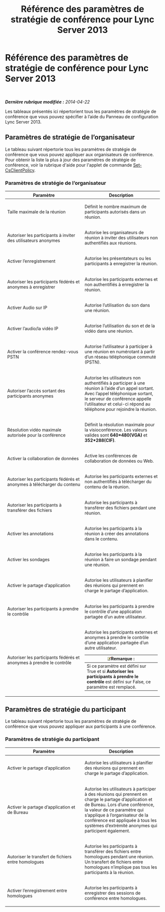 ﻿---
title: Référence des paramètres de stratégie de conférence pour Lync Server 2013
TOCTitle: Référence des paramètres de stratégie de conférence pour Lync Server 2013
ms:assetid: ec8125f7-ef78-4a2b-8db0-4dd3cf5a4065
ms:mtpsurl: https://technet.microsoft.com/fr-fr/library/Gg429724(v=OCS.15)
ms:contentKeyID: 49299226
ms.date: 05/20/2016
mtps_version: v=OCS.15
ms.translationtype: HT
---

# Référence des paramètres de stratégie de conférence pour Lync Server 2013

 

_**Dernière rubrique modifiée :** 2014-04-22_

Les tableaux présentés ici répertorient tous les paramètres de stratégie de conférence que vous pouvez spécifier à l’aide du Panneau de configuration Lync Server 2013.

## Paramètres de stratégie de l’organisateur

Le tableau suivant répertorie tous les paramètres de stratégie de conférence que vous pouvez appliquer aux organisateurs de conférence. Pour obtenir la liste la plus à jour des paramètres de stratégie de conférence, voir la rubrique d'aide pour l'applet de commande [Set-CsClientPolicy](set-csclientpolicy.md).

### Paramètres de stratégie de l’organisateur

<table>
<colgroup>
<col style="width: 50%" />
<col style="width: 50%" />
</colgroup>
<thead>
<tr class="header">
<th>Paramètre</th>
<th>Description</th>
</tr>
</thead>
<tbody>
<tr class="odd">
<td><p>Taille maximale de la réunion</p></td>
<td><p>Définit le nombre maximum de participants autorisés dans un réunion.</p></td>
</tr>
<tr class="even">
<td><p>Autoriser les participants à inviter des utilisateurs anonymes</p></td>
<td><p>Autorise les organisateurs de réunion à inviter des utilisateurs non authentifiés aux réunions.</p></td>
</tr>
<tr class="odd">
<td><p>Activer l’enregistrement</p></td>
<td><p>Autorise les présentateurs ou les participants à enregistrer la réunion.</p></td>
</tr>
<tr class="even">
<td><p>Autoriser les participants fédérés et anonymes à enregistrer</p></td>
<td><p>Autorise les participants externes et non authentifiés à enregistrer la réunion.</p></td>
</tr>
<tr class="odd">
<td><p>Activer Audio sur IP</p></td>
<td><p>Autorise l’utilisation du son dans une réunion.</p></td>
</tr>
<tr class="even">
<td><p>Activer l’audio/la vidéo IP</p></td>
<td><p>Autorise l’utilisation du son et de la vidéo dans une réunion.</p></td>
</tr>
<tr class="odd">
<td><p>Activer la conférence rendez-vous PSTN</p></td>
<td><p>Autorise l’utilisateur à participer à une réunion en numérotant à partir d’un réseau téléphonique commuté (PSTN).</p></td>
</tr>
<tr class="even">
<td><p>Autoriser l’accès sortant des participants anonymes</p></td>
<td><p>Autorise les utilisateurs non authentifiés à participer à une réunion à l’aide d’un appel sortant. Avec l’appel téléphonique sortant, le serveur de conférence appelle l’utilisateur et celui-ci répond au téléphone pour rejoindre la réunion.</p></td>
</tr>
<tr class="odd">
<td><p>Résolution vidéo maximale autorisée pour la conférence</p></td>
<td><p>Définit la résolution maximale pour la visioconférence. Les valeurs valides sont <strong>640*480(VGA)</strong> et <strong>352*288(CIF)</strong>.</p></td>
</tr>
<tr class="even">
<td><p>Activer la collaboration de données</p></td>
<td><p>Active les conférences de collaboration de données ou Web.</p></td>
</tr>
<tr class="odd">
<td><p>Autoriser les participants fédérés et anonymes à télécharger du contenu</p></td>
<td><p>Autorise les participants externes et non authentifiés à télécharger du contenu de la réunion.</p></td>
</tr>
<tr class="even">
<td><p>Autoriser les participants à transférer des fichiers</p></td>
<td><p>Autorise les participants à transférer des fichiers pendant une réunion.</p></td>
</tr>
<tr class="odd">
<td><p>Activer les annotations</p></td>
<td><p>Autorise les participants à la réunion à créer des annotations dans le contenu.</p></td>
</tr>
<tr class="even">
<td><p>Activer les sondages</p></td>
<td><p>Autorise les participants à la réunion à faire un sondage pendant une réunion.</p></td>
</tr>
<tr class="odd">
<td><p>Activer le partage d’application</p></td>
<td><p>Autorise les utilisateurs à planifier des réunions qui prennent en charge le partage d’application.</p></td>
</tr>
<tr class="even">
<td><p>Autoriser les participants à prendre le contrôle</p></td>
<td><p>Autorise les participants à prendre le contrôle d’une application partagée d’un autre utilisateur.</p></td>
</tr>
<tr class="odd">
<td><p>Autoriser les participants fédérés et anonymes à prendre le contrôle</p></td>
<td><p>Autorise les participants externes et anonymes à prendre le contrôle d’une application partagée d’un autre utilisateur.</p>
<div class="alert">
<table>
<thead>
<tr class="header">
<th><img src="images/Gg398920.note(OCS.15).gif" title="note" alt="note" />Remarque :</th>
</tr>
</thead>
<tbody>
<tr class="odd">
<td>Si ce paramètre est défini sur True et si <strong>Autoriser les participants à prendre le contrôle</strong> est défini sur False, ce paramètre est remplacé.</td>
</tr>
</tbody>
</table>

</div></td>
</tr>
</tbody>
</table>


## Paramètres de stratégie du participant

Le tableau suivant répertorie tous les paramètres de stratégie de conférence que vous pouvez appliquer aux participants à une conférence.

### Paramètres de stratégie du participant

<table>
<colgroup>
<col style="width: 50%" />
<col style="width: 50%" />
</colgroup>
<thead>
<tr class="header">
<th>Paramètre</th>
<th>Description</th>
</tr>
</thead>
<tbody>
<tr class="odd">
<td><p>Activer le partage d’application</p></td>
<td><p>Autorise les utilisateurs à planifier des réunions qui prennent en charge le partage d’application.</p></td>
</tr>
<tr class="even">
<td><p>Activer le partage d’application et de Bureau</p></td>
<td><p>Autorise les utilisateurs à participer à des réunions qui prennent en charge le partage d’application et de Bureau. Lors d’une conférence, la valeur de ce paramètre qui s’applique à l’organisateur de la conférence est appliquée à tous les systèmes d’extrémité anonymes qui participent également.</p></td>
</tr>
<tr class="odd">
<td><p>Autoriser le transfert de fichiers entre homologues</p></td>
<td><p>Autorise les participants à transférer des fichiers entre homologues pendant une réunion. Un transfert de fichiers entre homologues n’implique pas tous les participants à la réunion.</p></td>
</tr>
<tr class="even">
<td><p>Activer l’enregistrement entre homologues</p></td>
<td><p>Autorise les participants à enregistrer des sessions de conférence entre homologues.</p></td>
</tr>
</tbody>
</table>

